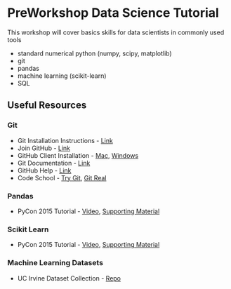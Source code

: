 # PreWorkshop Data Science Tutorial

This workshop will cover basics skills for data scientists in commonly used tools
 - standard numerical python (numpy, scipy, matplotlib)
 - git
 - pandas
 - machine learning (scikit-learn)
 - SQL


## Useful Resources

### Git ###
- Git Installation Instructions - [Link](http://git-scm.com/book/en/v2/Getting-Started-Installing-Git)
- Join GitHub - [Link](https://github.com/join)
- GitHub Client Installation - [Mac](https://mac.github.com/), [Windows](https://windows.github.com/)
- Git Documentation - [Link](http://git-scm.com/doc)
- GitHub Help - [Link](https://help.github.com/)
- Code School - [Try Git](https://try.github.io), [Git Real](http://gitreal.codeschool.com/)

### Pandas
 - PyCon 2015 Tutorial - [Video](http://pyvideo.org/video/3395/pandas-from-the-ground-up), [Supporting Material](https://github.com/brandon-rhodes/pycon-pandas-tutorial)

### Scikit Learn
 - PyCon 2015 Tutorial - [Video](http://pyvideo.org/video/3429/machine-learning-with-scikit-learn-i), [Supporting Material](https://github.com/jakevdp/sklearn_pycon2015)

### Machine Learning Datasets
 - UC Irvine Dataset Collection - [Repo](https://archive.ics.uci.edu/ml/datasets.html)
